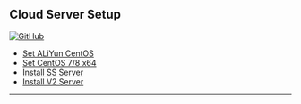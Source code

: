 
## Cloud Server Setup

<a href="https://github.com/0x01-0xff"><img src="https://img.shields.io/badge/Git-Hub-critical" alt="GitHub"></a>

- [Set ALiYun CentOS](https://raw.githubusercontent.com/0x01-0xff/CloudServer/master/set_ali_cos.sh)
- [Set CentOS 7/8 x64](https://raw.githubusercontent.com/0x01-0xff/CloudServer/master/set_cos.sh)
- [Install SS Server](https://raw.githubusercontent.com/0x01-0xff/CloudServer/master/install_sss.sh)
- [Install V2 Server](https://raw.githubusercontent.com/0x01-0xff/CloudServer/master/install_v2s.sh)

------
